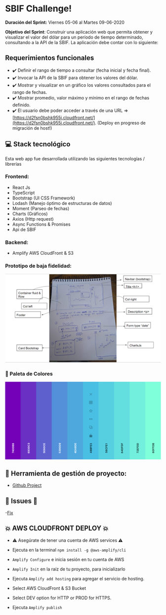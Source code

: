 # SBIF Challenge!

**Duración del Sprint:** 
Viernes 05-06 al Martes 09-06-2020

**Objetivo del Sprint**:
Construir una aplicación web que permita obtener y visualizar el valor del dólar para un período de tiempo determinado, consultando a la API de la SBIF. La aplicación debe contar con lo siguiente:


## Requerimientos funcionales

-   :heavy_check_mark: Definir el rango de tiempo a consultar (fecha inicial y fecha final).
-   :heavy_check_mark: Invocar la API de la SBIF para obtener los valores del dólar.
-   :heavy_check_mark: Mostrar y visualizar en un gráfico los valores consultados para el rango de fechas.
-   :heavy_check_mark: Mostrar promedio, valor máximo y mínimo en el rango de fechas definido.
- :heavy_check_mark: El usuario debe poder acceder a través de una URL => [https://d2fsn0bshk955j.cloudfront.net/](https://d2fsn0bshk955j.cloudfront.net/). (Deploy en progreso de migración de host!)

## :computer: Stack tecnológico

Esta web app fue desarrollada utilizando las siguientes tecnologías / librerías
### Frontend:
 - React Js
 - TypeScript
 - Bootstrap (UI CSS Framework)
 - Lodash (Manejo óptimo de estructuras de datos)
 - Moment (Parseo de fechas)
 - Charts (Gráficos)
 - Axios (Http request)
 - Async Functions & Promises
 - Api de SBIF
### Backend:
- Amplify AWS CloudFront & S3

### Prototipo de baja fidelidad:
![1](src/Components/Utils/whiteboard.PNG)

### :rainbow: Paleta de Colores
![2](src/Components/Utils/palette.PNG)

## :pencil: Herramienta de gestión de proyecto:

 -  [Github Project](https://github.com/betanyeli/sbif_challenge/projects/1)
 
## :bug: Issues :eyes:

-[Fix](https://github.com/betanyeli/sbif_challenge/issues)

## :collision: AWS CLOUDFRONT DEPLOY :collision:

- :warning: Asegúrate de tener una cuenta de AWS services  :warning:

- Ejecuta en la terminal `npm install -g @aws-amplify/cli`

-  `Amplify Configure` e inicia sesión en tu  cuenta de AWS 

- `Amplify Init` en la raíz de tu proyecto, para inicializarlo

- Ejecuta `Amplify add hosting`  para agregar el servicio de hosting.

- Select AWS CloudFront & S3 Bucket

- Select DEV option for HTTP or PROD for HTTPS.

- Ejecuta `Amplify publish`

